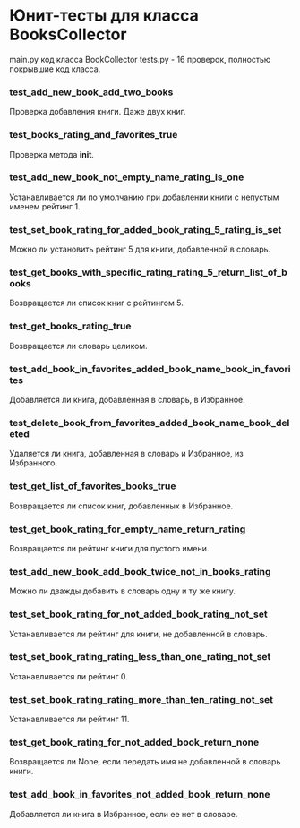 # Юнит-тесты для класса BooksCollector
main.py код класса BookCollector
tests.py - 16 проверок, полностью покрывшие код класса.
### test_add_new_book_add_two_books
Проверка добавления книги. Даже двух книг.
### test_books_rating_and_favorites_true
Проверка метода __init__.
###  test_add_new_book_not_empty_name_rating_is_one
Устанавливается ли по умолчанию при добавлении книги с непустым именем рейтинг 1.
###  test_set_book_rating_for_added_book_rating_5_rating_is_set
Можно ли установить рейтинг 5 для книги, добавленной в словарь.
###  test_get_books_with_specific_rating_rating_5_return_list_of_books
Возвращается ли список книг с рейтингом 5.
###  test_get_books_rating_true
Возвращается ли словарь целиком.
###  test_add_book_in_favorites_added_book_name_book_in_favorites
Добавляется ли книга, добавленная в словарь, в Избранное.
###  test_delete_book_from_favorites_added_book_name_book_deleted
Удаляется ли книга, добавленная в словарь и Избранное, из Избранного.
###  test_get_list_of_favorites_books_true
Возвращается ли список книг, добавленных в Избранное.
###  test_get_book_rating_for_empty_name_return_rating
Возвращается ли рейтинг книги для пустого имени.
###  test_add_new_book_add_book_twice_not_in_books_rating
Можно ли дважды добавить в словарь одну и ту же книгу.
###  test_set_book_rating_for_not_added_book_rating_not_set
Устанавливается ли рейтинг для книги, не добавленной в словарь.
###  test_set_book_rating_rating_less_than_one_rating_not_set
Устанавливается ли рейтинг 0.
###  test_set_book_rating_rating_more_than_ten_rating_not_set
Устанавливается ли рейтинг 11.
###  test_get_book_rating_for_not_added_book_return_none
Возвращается ли None, если передать имя не добавленной в словарь книги.
###  test_add_book_in_favorites_not_added_book_return_none
Добавляется ли книга в Избранное, если ее нет в словаре.
